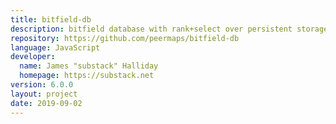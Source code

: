 ```yaml
---
title: bitfield-db
description: bitfield database with rank+select over persistent storage
repository: https://github.com/peermaps/bitfield-db
language: JavaScript
developer:
  name: James "substack" Halliday
  homepage: https://substack.net
version: 6.0.0
layout: project
date: 2019-09-02
---
```


